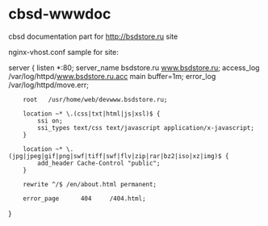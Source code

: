 cbsd-wwwdoc
===========

cbsd documentation part for http://bsdstore.ru site

nginx-vhost.conf sample for site:

server {
        listen       *:80;
        server_name  bsdstore.ru www.bsdstore.ru;
        access_log /var/log/httpd/www.bsdstore.ru.acc main buffer=1m;
        error_log /var/log/httpd/move.err;

        root   /usr/home/web/devwww.bsdstore.ru;

        location ~* \.(css|txt|html|js|xsl)$ {
            ssi on;
            ssi_types text/css text/javascript application/x-javascript;
        }

        location ~* \.(jpg|jpeg|gif|png|swf|tiff|swf|flv|zip|rar|bz2|iso|xz|img)$ {
            add_header Cache-Control "public";
        }

        rewrite ^/$ /en/about.html permanent;

        error_page      404     /404.html;
}
